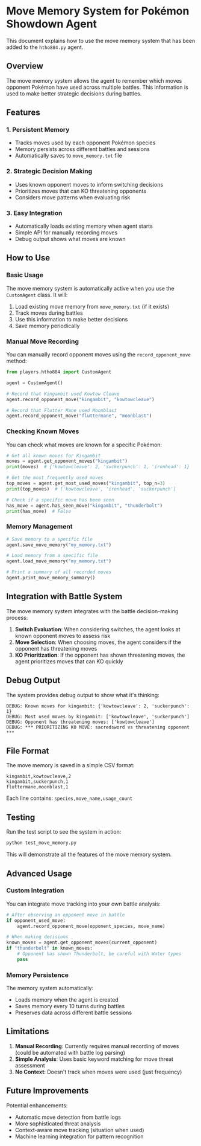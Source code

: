 # Move Memory System for Pokémon Showdown Agent

This document explains how to use the move memory system that has been added to the `htho884.py` agent.

## Overview

The move memory system allows the agent to remember which moves opponent Pokémon have used across multiple battles. This information is used to make better strategic decisions during battles.

## Features

### 1. Persistent Memory
- Tracks moves used by each opponent Pokémon species
- Memory persists across different battles and sessions
- Automatically saves to `move_memory.txt` file

### 2. Strategic Decision Making
- Uses known opponent moves to inform switching decisions
- Prioritizes moves that can KO threatening opponents
- Considers move patterns when evaluating risk

### 3. Easy Integration
- Automatically loads existing memory when agent starts
- Simple API for manually recording moves
- Debug output shows what moves are known

## How to Use

### Basic Usage

The move memory system is automatically active when you use the `CustomAgent` class. It will:

1. Load existing move memory from `move_memory.txt` (if it exists)
2. Track moves during battles
3. Use this information to make better decisions
4. Save memory periodically

### Manual Move Recording

You can manually record opponent moves using the `record_opponent_move` method:

```python
from players.htho884 import CustomAgent

agent = CustomAgent()

# Record that Kingambit used Kowtow Cleave
agent.record_opponent_move("kingambit", "kowtowcleave")

# Record that Flutter Mane used Moonblast
agent.record_opponent_move("fluttermane", "moonblast")
```

### Checking Known Moves

You can check what moves are known for a specific Pokémon:

```python
# Get all known moves for Kingambit
moves = agent.get_opponent_moves("kingambit")
print(moves)  # {'kowtowcleave': 2, 'suckerpunch': 1, 'ironhead': 1}

# Get the most frequently used moves
top_moves = agent.get_most_used_moves("kingambit", top_n=3)
print(top_moves)  # ['kowtowcleave', 'ironhead', 'suckerpunch']

# Check if a specific move has been seen
has_move = agent.has_seen_move("kingambit", "thunderbolt")
print(has_move)  # False
```

### Memory Management

```python
# Save memory to a specific file
agent.save_move_memory("my_memory.txt")

# Load memory from a specific file
agent.load_move_memory("my_memory.txt")

# Print a summary of all recorded moves
agent.print_move_memory_summary()
```

## Integration with Battle System

The move memory system integrates with the battle decision-making process:

1. **Switch Evaluation**: When considering switches, the agent looks at known opponent moves to assess risk
2. **Move Selection**: When choosing moves, the agent considers if the opponent has threatening moves
3. **KO Prioritization**: If the opponent has shown threatening moves, the agent prioritizes moves that can KO quickly

## Debug Output

The system provides debug output to show what it's thinking:

```
DEBUG: Known moves for kingambit: {'kowtowcleave': 2, 'suckerpunch': 1}
DEBUG: Most used moves by kingambit: ['kowtowcleave', 'suckerpunch']
DEBUG: Opponent has threatening moves: ['kowtowcleave']
DEBUG: *** PRIORITIZING KO MOVE: sacredsword vs threatening opponent ***
```

## File Format

The move memory is saved in a simple CSV format:

```
kingambit,kowtowcleave,2
kingambit,suckerpunch,1
fluttermane,moonblast,1
```

Each line contains: `species,move_name,usage_count`

## Testing

Run the test script to see the system in action:

```bash
python test_move_memory.py
```

This will demonstrate all the features of the move memory system.

## Advanced Usage

### Custom Integration

You can integrate move tracking into your own battle analysis:

```python
# After observing an opponent move in battle
if opponent_used_move:
    agent.record_opponent_move(opponent_species, move_name)

# When making decisions
known_moves = agent.get_opponent_moves(current_opponent)
if "thunderbolt" in known_moves:
    # Opponent has shown Thunderbolt, be careful with Water types
    pass
```

### Memory Persistence

The memory system automatically:
- Loads memory when the agent is created
- Saves memory every 10 turns during battles
- Preserves data across different battle sessions

## Limitations

1. **Manual Recording**: Currently requires manual recording of moves (could be automated with battle log parsing)
2. **Simple Analysis**: Uses basic keyword matching for move threat assessment
3. **No Context**: Doesn't track when moves were used (just frequency)

## Future Improvements

Potential enhancements:
- Automatic move detection from battle logs
- More sophisticated threat analysis
- Context-aware move tracking (situation when used)
- Machine learning integration for pattern recognition
